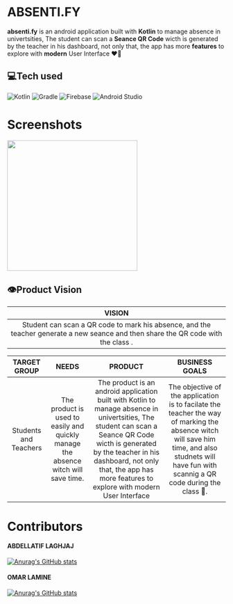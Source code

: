 # ABSENTI.FY
<b>absenti.fy</b> is an android application built with <b>Kotlin</b> to manage absence in univertsities, The student can scan a <b>Seance QR Code</b> wicth is generated by the teacher in his dashboard, not only that, the app has more <b>features</b> to explore with <b>modern</b> User Interface ❤️‍🔥
## 💻Tech used
![Kotlin](https://img.shields.io/badge/kotlin-%237F52FF.svg?style=for-the-badge&logo=kotlin&logoColor=white)
![Gradle](https://img.shields.io/badge/Gradle-02303A.svg?style=for-the-badge&logo=Gradle&logoColor=white)
![Firebase](https://img.shields.io/badge/Firebase-039BE5?style=for-the-badge&logo=Firebase&logoColor=white)
![Android Studio](https://img.shields.io/badge/Android%20Studio-3DDC84.svg?style=for-the-badge&logo=android-studio&logoColor=white)
# Screenshots
<img src="https://user-images.githubusercontent.com/79521157/204847764-bcea9924-eb35-44c7-8da2-bb8a0b465093.png" width="300" />

## 👁️Product Vision

|                     VISION                                                          |
| :---:                                                                             |  
|  Student can scan a QR code to mark his absence, and the teacher generate a new seance and then share the QR code with the class                                                                                                                     .|

|                               TARGET GROUP                      |                                                                                NEEDS |                          PRODUCT                           |            BUSINESS GOALS             |
|:---------------------------------------------------------------:|:---------------------------------------------------------------------------------:|:----------------------------------------------------------:|:-------------------------------------:|
| Students and Teachers  |The product is used to easily and quickly manage the absence witch will save time.|The product is an android application built with Kotlin to manage absence in univertsities, The student can scan a Seance QR Code wicth is generated by the teacher in his dashboard, not only that, the app has more features to explore with modern User Interface|The objective of the application is to facilate the teacher the way of marking the absence witch will save him time, and also studnets will have fun with scannig a QR code during the class 🙂.

# Contributors

<h4>ABDELLATIF LAGHJAJ</h4>

[![Anurag's GitHub stats](https://github-readme-stats.vercel.app/api?username=abdellatif-laghjaj&count_private=true&show_icons=true&theme=react)](https://github.com/omarlamin01/Dairy-Farm-Management-System)

<h4> OMAR LAMINE </h4>

[![Anurag's GitHub stats](https://github-readme-stats.vercel.app/api?username=omarlamin01&count_private=true&show_icons=true&theme=vue-dark)](https://github.com/omarlamin01/Dairy-Farm-Management-System)
